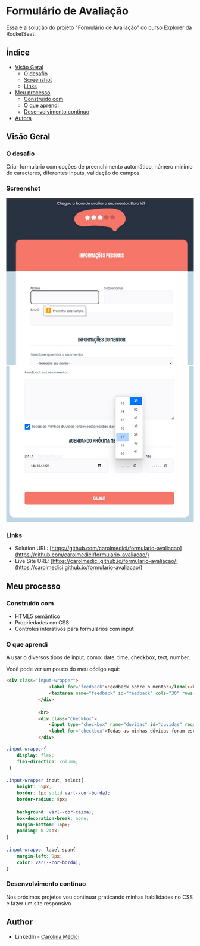# Formulário de Avaliação 

Essa é a solução do projeto "Formulário de Avaliação" do curso Explorer da RocketSeat.

## Índice

- [Visão Geral](#visão-geral)
  - [O desafio](#o-desafio)
  - [Screenshot](#screenshot)
  - [Links](#links)
- [Meu processo](#meu-processo)
  - [Construído com](#construido-com)
  - [O que aprendi](#o-que-aprendi)
  - [Desenvolvimento contínuo](#desenvolvimento-continuo)
 - [Autora](#autora)


## Visão Geral

### O desafio

Criar formulário com opções de preenchimento automático, número mínimo de caracteres, diferentes inputs, validação de campos.

### Screenshot

![](https://github.com/carolmedici/formulario-avaliacao/blob/main/imagens/print.jpg)
![](https://github.com/carolmedici/formulario-avaliacao/blob/main/imagens/print2.jpg)



### Links

- Solution URL: [https://github.com/carolmedici/formulario-avaliacao](https://github.com/carolmedici/formulario-avaliacao/)
- Live Site URL: [https://carolmedici.github.io/formulario-avaliacao/](https://carolmedici.github.io/formulario-avaliacao/)

## Meu processo

### Construído com

- HTML5 semântico
- Propriedades em CSS
- Controles interativos para formulários com input



### O que aprendi

A usar o diversos tipos de input, como: date, time, checkbox, text, number.

Você pode ver um pouco do meu código aqui:
```html
<div class="input-wrapper">
                <label for="feedback">Feedback sobre o mentor</label><br>
                <textarea name="feedback" id="feedback" cols="30" rows="10" minlength="20" maxlength="300" required></textarea>
            </div>

            <br>
            <div class="checkbox">
                <input type="checkbox" name="duvidas" id="duvidas" required>
                <label for="checkbox">Todas as minhas dúvidas foram esclarecidas durante a mentoria.</label>
            </div>
```
```css
.input-wrapper{
    display: flex;
    flex-direction: column;
 }

.input-wrapper input, select{
    height: 55px;
    border: 1px solid var(--cor-borda);
    border-radius: 8px;
    
    background: var(--cor-caixa);
    box-decoration-break: none;
    margin-bottom: 16px;
    padding: 0 24px;
}

.input-wrapper label span{
    margin-left: 9px;
    color: var(--cor-borda);
}

```


### Desenvolvimento contínuo

Nos próximos projetos vou continuar praticando minhas habilidades no CSS e fazer um site responsivo


## Author

- LinkedIn - [Carolina Médici](https://www.linkedin.com/in/carolina-medici/)



